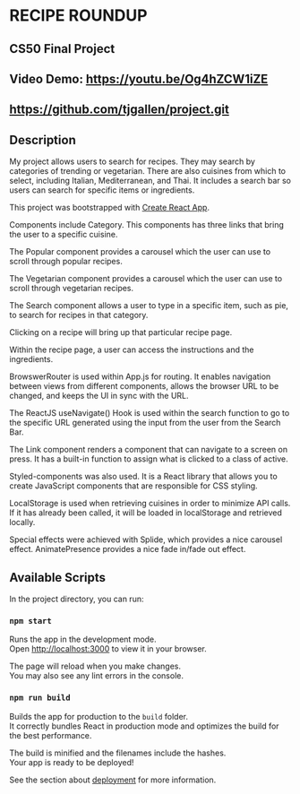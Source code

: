 # RECIPE ROUNDUP

## CS50 Final Project

## Video Demo: https://youtu.be/Og4hZCW1iZE

## https://github.com/tjgallen/project.git

## Description

My project allows users to search for recipes. They may search by categories of trending or vegetarian. There are also cuisines from which to select, including Italian, Mediterranean, and Thai. It includes a search bar so users can search for specific items or ingredients.

This project was bootstrapped with [Create React App](https://github.com/facebook/create-react-app).

Components include Category. This components has three links that bring the user to a specific cuisine.

The Popular component provides a carousel which the user can use to scroll through popular recipes.

The Vegetarian component provides a carousel which the user can use to scroll through vegetarian recipes.

The Search component allows a user to type in a specific item, such as pie, to search for recipes in that category.

Clicking on a recipe will bring up that particular recipe page.

Within the recipe page, a user can access the instructions and the ingredients.

BrowswerRouter is used within App.js for routing. It enables navigation between views from different components, allows the browser URL to be changed, and keeps the UI in sync with the URL.

The ReactJS useNavigate() Hook is used within the search function to go to the specific URL generated using the input from the user from the Search Bar.

The Link component renders a component that can navigate to a screen on press. It has a built-in function to assign what is clicked to a class of active.

Styled-components was also used. It is a React library that allows you to create JavaScript components that are responsible for CSS styling.

LocalStorage is used when retrieving cuisines in order to minimize API calls. If it has already been called, it will be loaded in localStorage and retrieved locally.

Special effects were achieved with Splide, which provides a nice carousel effect. AnimatePresence provides a nice fade in/fade out effect.

## Available Scripts

In the project directory, you can run:

### `npm start`

Runs the app in the development mode.\
Open [http://localhost:3000](http://localhost:3000) to view it in your browser.

The page will reload when you make changes.\
You may also see any lint errors in the console.

### `npm run build`

Builds the app for production to the `build` folder.\
It correctly bundles React in production mode and optimizes the build for the best performance.

The build is minified and the filenames include the hashes.\
Your app is ready to be deployed!

See the section about [deployment](https://facebook.github.io/create-react-app/docs/deployment) for more information.
